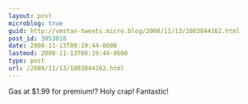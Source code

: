 ```yaml
---
layout: post
microblog: true
guid: http://vmstan-tweets.micro.blog/2008/11/13/1003844162.html
post_id: 3053818
date: 2008-11-13T08:19:44-0600
lastmod: 2008-11-13T08:19:44-0600
type: post
url: /2008/11/13/1003844162.html
---
```

Gas at $1.99 for premium!? Holy crap! Fantastic!
